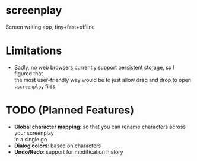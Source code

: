 # screenplay
Screen writing app, tiny+fast+offline

# Limitations
* Sadly, no web browsers currently support persistent storage, so I figured that  
the most user-friendly way would be to just allow drag and drop to open ``.screenplay`` files

# TODO (Planned Features)
* **Global character mapping**: so that you can rename characters across your screenplay  
in a single go
* **Dialog colors**: based on characters
* **Undo/Redo**: support for modification history